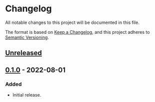 # Changelog
All notable changes to this project will be documented in this file.

The format is based on [Keep a Changelog](https://keepachangelog.com/en/1.0.0/),
and this project adheres to [Semantic Versioning](https://semver.org/spec/v2.0.0.html).

## [Unreleased]

## [0.1.0] - 2022-08-01
### Added
- Initial release.

[Unreleased]: https://github.com/gear-dapps/nft-pixelboard/compare/0.1.0...HEAD
[0.1.0]: https://github.com/gear-dapps/nft-pixelboard/compare/b1a0e3c...0.1.0
